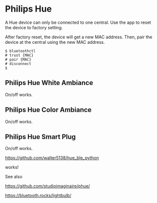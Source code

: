 # Philips Hue

A Hue device can only be connected to one central.
Use the app to reset the device to factory setting.

After factory reset, the device will get a new MAC address.
Then, pair the device at the central using the new MAC address.

````
$ bluetoothctl
# trust {MAC}
# pair {MAC}
# disconnect
$
````

## Philips Hue White Ambiance

On/off works.

## Philips Hue Color Ambiance

On/off works.

## Philips Hue Smart Plug

On/off works.

https://github.com/walter5138/hue_ble_python

works!

See also

https://github.com/studioimaginaire/phue/

https://bluetooth.rocks/lightbulb/